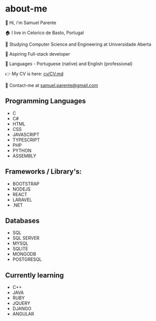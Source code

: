 
# about-me

:wave: Hi, i'm Samuel Parente

:house: I live in Celorico de Basto, Portugal

:school: Studying Computer Science and Engineering at Universidade Aberta

:muscle: Aspiring Full-stack developer

:flags: Languages -  Portuguese (native) and English (professional)

:point_right: My CV is here: [cv/CV.md](https://github.com/samuelparente/samuelparente/blob/main/cv/CV.md)

:e-mail: Contact-me at samuel.parente@gmail.com



## Programming Languages
- C
- C#
- HTML
- CSS
- JAVASCRIPT
- TYPESCRIPT
- PHP
- PYTHON
- ASSEMBLY

## Frameworks / Library's:
- BOOTSTRAP
- NODEJS
- REACT
- LARAVEL
- .NET

## Databases
- SQL
- SQL SERVER
- MYSQL
- SQLITE
- MONGODB
- POSTGRESQL

## Currently learning
- C++
- JAVA
- RUBY
- JQUERY
- DJANGO
- ANGULAR


